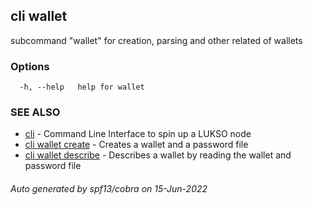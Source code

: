 ## cli wallet

subcommand "wallet" for creation, parsing and other related of wallets

### Options

```
  -h, --help   help for wallet
```

### SEE ALSO

* [cli](cli.md)	 - Command Line Interface to spin up a LUKSO node
* [cli wallet create](cli_wallet_create.md)	 - Creates a wallet and a password file 
* [cli wallet describe](cli_wallet_describe.md)	 - Describes a wallet by reading the wallet and  password file 

###### Auto generated by spf13/cobra on 15-Jun-2022
